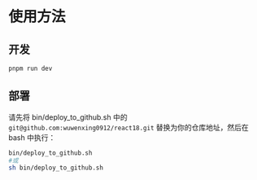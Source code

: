 # 使用方法

## 开发

```bash
pnpm run dev
```

## 部署

请先将 bin/deploy_to_github.sh 中的 `git@github.com:wuwenxing0912/react18.git` 替换为你的仓库地址，然后在 bash 中执行：

```bash
bin/deploy_to_github.sh
#或
sh bin/deploy_to_github.sh
```
